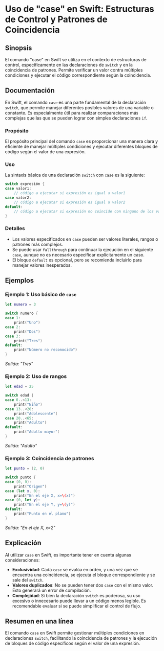 <!--
Meta Description: # Uso de "case" en Swift: Estructuras de Control y Patrones de Coincidencia ## Sinopsis El comando "case" en Swift se utiliza en el contexto de estruc...
Meta Keywords: case, print, switch, swift, una
-->

# Uso de "case" en Swift: Estructuras de Control y Patrones de Coincidencia

## Sinopsis
El comando "case" en Swift se utiliza en el contexto de estructuras de control, específicamente en las declaraciones de `switch` y en la coincidencia de patrones. Permite verificar un valor contra múltiples condiciones y ejecutar el código correspondiente según la coincidencia.

## Documentación
En Swift, el comando `case` es una parte fundamental de la declaración `switch`, que permite manejar diferentes posibles valores de una variable o constante. Es especialmente útil para realizar comparaciones más complejas que las que se pueden lograr con simples declaraciones `if`.

### Propósito
El propósito principal del comando `case` es proporcionar una manera clara y eficiente de manejar múltiples condiciones y ejecutar diferentes bloques de código según el valor de una expresión.

### Uso
La sintaxis básica de una declaración `switch` con `case` es la siguiente:

```swift
switch expresión {
case valor1:
    // código a ejecutar si expresión es igual a valor1
case valor2:
    // código a ejecutar si expresión es igual a valor2
default:
    // código a ejecutar si expresión no coincide con ninguno de los valores anteriores
}
```

### Detalles
- Los valores especificados en `case` pueden ser valores literales, rangos o patrones más complejos.
- Se puede usar `fallthrough` para continuar la ejecución en el siguiente `case`, aunque no es necesario especificar explícitamente un caso.
- El bloque `default` es opcional, pero se recomienda incluirlo para manejar valores inesperados.

## Ejemplos
### Ejemplo 1: Uso básico de `case`
```swift
let numero = 3

switch numero {
case 1:
    print("Uno")
case 2:
    print("Dos")
case 3:
    print("Tres")
default:
    print("Número no reconocido")
}
```
*Salida: "Tres"*

### Ejemplo 2: Uso de rangos
```swift
let edad = 25

switch edad {
case 0..<13:
    print("Niño")
case 13..<20:
    print("Adolescente")
case 20..<65:
    print("Adulto")
default:
    print("Adulto mayor")
}
```
*Salida: "Adulto"*

### Ejemplo 3: Coincidencia de patrones
```swift
let punto = (2, 0)

switch punto {
case (0, 0):
    print("Origen")
case (let x, 0):
    print("En el eje X, x=\(x)")
case (0, let y):
    print("En el eje Y, y=\(y)")
default:
    print("Punto en el plano")
}
```
*Salida: "En el eje X, x=2"*

## Explicación
Al utilizar `case` en Swift, es importante tener en cuenta algunas consideraciones:

- **Exclusividad**: Cada `case` se evalúa en orden, y una vez que se encuentra una coincidencia, se ejecuta el bloque correspondiente y se sale del `switch`.
- **Valores duplicados**: No se pueden tener dos `case` con el mismo valor. Esto generará un error de compilación.
- **Complejidad**: Si bien la declaración `switch` es poderosa, su uso excesivo o innecesario puede llevar a un código menos legible. Es recomendable evaluar si se puede simplificar el control de flujo.

## Resumen en una línea
El comando `case` en Swift permite gestionar múltiples condiciones en declaraciones `switch`, facilitando la coincidencia de patrones y la ejecución de bloques de código específicos según el valor de una expresión.